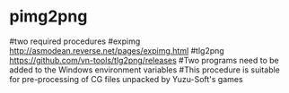 # pimg2png
#two required procedures
#expimg http://asmodean.reverse.net/pages/expimg.html
#tlg2png https://github.com/vn-tools/tlg2png/releases
#Two programs need to be added to the Windows environment variables
#This procedure is suitable for pre-processing of CG files unpacked by Yuzu-Soft's games
